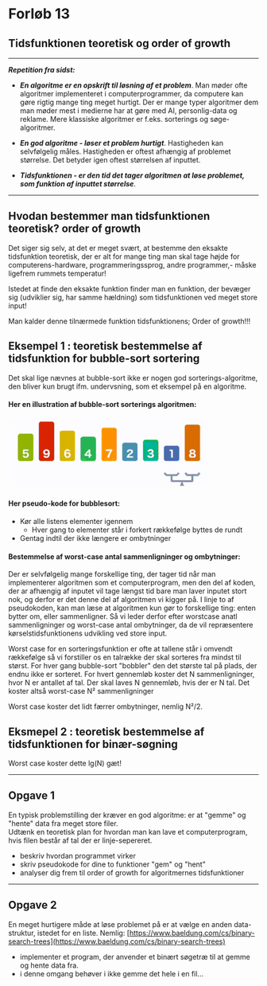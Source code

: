# Forløb 13
## Tidsfunktionen teoretisk og order of growth

--------------------------------------------------------------------------------------------------------------------------------------

***Repetition fra sidst:***

- ***En algoritme er en opskrift til løsning af et problem***. Man møder ofte algoritmer implementeret i computerprogrammer, da computere kan gøre rigtig mange ting meget hurtigt. Der er mange typer algoritmer dem man møder mest i medierne har at gøre med AI, personlig-data og reklame. Mere klassiske algoritmer er f.eks. sorterings og søge-algoritmer. 

- ***En god algoritme - løser et problem hurtigt***. Hastigheden kan selvfølgelig måles. Hastigheden er oftest afhængig af problemet størrelse. Det betyder igen oftest størrelsen af inputtet.

- ***Tidsfunktionen - er den tid det tager algoritmen at løse problemet, som funktion af inputtet størrelse***. 

--------------------------------------------------------------------------------------------------------------------------------------

## Hvodan bestemmer man tidsfunktionen teoretisk? order of growth

Det siger sig selv, at det er meget svært, at bestemme den eksakte tidsfunktion teoretisk, der er alt for mange ting man skal tage højde for computerens-hardware, programmeringssprog, andre programmer,- måske ligefrem rummets temperatur! 

Istedet at finde den eksakte funktion finder man en funktion, der bevæger sig (udviklier sig, har samme hældning) som tidsfunktionen ved meget store input!

Man kalder denne tilnærmede funktion tidsfunktionens; Order of growth!!!

## Eksempel 1 : teoretisk bestemmelse af tidsfunktion for bubble-sort sortering

Det skal lige nævnes at bubble-sort ikke er nogen god sorterings-algoritme, den bliver kun brugt ifm. undervsning, som et eksempel på en algoritme.

#### Her en illustration af bubble-sort sorterings algoritmen:
![b-sort](pic_bsort.gif)

#### Her pseudo-kode for bubblesort:
- Kør alle listens elementer igennem
    - Hver gang to elementer står i forkert rækkefølge byttes de rundt
- Gentag indtil der ikke længere er ombytninger

#### Bestemmelse af worst-case antal sammenligninger og ombytninger:
Der er selvfølgelig mange forskellige ting, der tager tid når man implementerer algoritmen som et computerprogram, men den del af koden, der ar afhængig af inputet vil tage længst tid bare man laver inputet stort nok, og derfor er det denne del af algoritmen vi kigger på. 
I linje to af pseudokoden, kan man læse at algoritmen kun gør to forskellige ting: enten bytter om, eller sammenligner.
Så vi leder derfor efter worstcase anatl sammenligninger og worst-case antal ombytninger, da de vil repræsentere kørselstidsfunktionens udvikling ved store input.

Worst case for en sorteringsfunktion er ofte at tallene står i omvendt rækkefølge så vi forstiller os en talrække der skal sorteres fra mindst til størst. For hver gang bubble-sort "bobbler" den det største tal på plads, der endnu ikke er sorteret. 
For hvert gennemløb koster det N sammenligninger, hvor N er antallet af tal.
Der skal laves N gennemløb, hvis der er N tal. Det koster altså worst-case N² sammenligninger

Worst case koster det lidt færrer ombytninger, nemlig N²/2.

## Eksmepel 2 : teoretisk bestemmelse af tidsfunktionen for binær-søgning

Worst case koster dette lg(N) gæt!

--------------------------------------------------------------------------------------------------------------------------------------

## Opgave 1

En typisk problemstilling der kræver en god algoritme: er at "gemme" og "hente" data fra meget store filer.   
Udtænk en teoretisk plan for hvordan man kan lave et computerprogram, hvis filen består af tal der er linje-sepereret.

- beskriv hvordan programmet virker
- skriv pseudokode for dine to funktioner "gem" og "hent"
- analyser dig frem til order of growth for algoritmernes tidsfunktioner

--------------------------------------------------------------------------------------------------------------------------------------

## Opgave 2

En meget hurtigere måde at løse problemet på er at vælge en anden data-struktur, istedet for en liste. 
Nemlig: [https://www.baeldung.com/cs/binary-search-trees](https://www.baeldung.com/cs/binary-search-trees)

- implementer et program, der anvender et binært søgetræ til at gemme og hente data fra.
- i denne omgang behøver i ikke gemme det hele i en fil...




